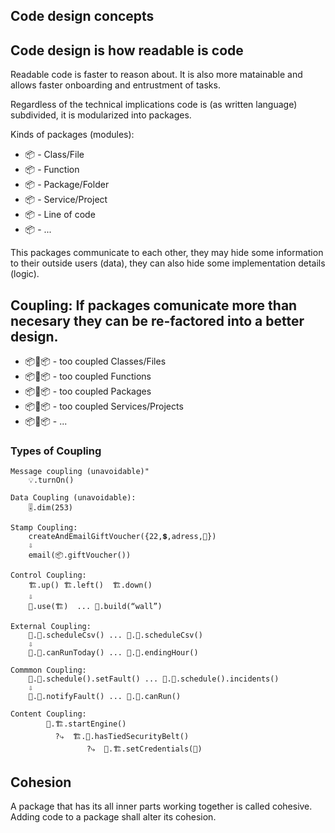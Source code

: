 ## Code design concepts

## Code design is how readable is code 

Readable code is faster to reason about. It is also more matainable and allows faster onboarding and entrustment of tasks.

Regardless of the technical implications code is (as written language) subdivided, it is modularized into packages.

Kinds of packages (modules):
- 📦 - Class/File
- 📦 - Function
- 📦 - Package/Folder
- 📦 - Service/Project
- 📦 - Line of code
- 📦 - ...

This packages communicate to each other, they may hide some information to their outside users (data), they can also hide some implementation details (logic). 

##  Coupling: If packages comunicate more than necesary they can be re-factored into a better design.

- 📦🧶📦 - too coupled Classes/Files
- 📦🧶📦 - too coupled Functions 
- 📦🧶📦 - too coupled Packages
- 📦🧶📦 - too coupled Services/Projects
- 📦🧶📦 - ...


### Types of Coupling
```
Message coupling (unavoidable)"
    💡.turnOn()  

Data Coupling (unavoidable):
    🎚.dim(253)   

Stamp Coupling:
    createAndEmailGiftVoucher({22,💲,adress,🎨}) 
    ⇩              
    email(📦.giftVoucher())  

Control Coupling:
    🏗️.up() 🏗️.left()  🏗️.down()
    ⇩   
    👷.use(🏗️)  ... 👷.build(“wall”) 

External Coupling:
    🚞.🏢.scheduleCsv() ... 🚝.🏢.scheduleCsv()
    ⇩                                               
    🚞.🏣.canRunToday() ... 🚝.🏬.endingHour()            

Commmon Coupling: 
    🚞.🏢.schedule().setFault() ... 🚝.🏢.schedule().incidents() 
    ⇩         
    🚞.🏣.notifyFault() ... 🚝.🏬.canRun() 

Content Coupling:
        👷.🏗️.startEngine() 
          ?⤷  🏗️.👷.hasTiedSecurityBelt()
                 ?⤷  👷.🏗.setCredentials(🔑)
```

## Cohesion
A package that has its all inner parts working together is called cohesive.
Adding code to a package shall alter its cohesion.